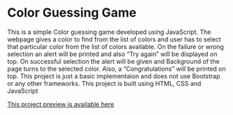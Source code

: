 # Color Guessing Game

This is a simple Color guessing game developed using JavaScript. The webpage gives a color to find from the list of colors and user has to select that particular color from the list of colors available. On the failure or wrong selection an alert will be printed and also “Try again” will be displayed on top.
On successful selection the alert will be given and Background of the page turns to the selected color. Also, a “Congratulations” will be printed on top.
 This project is just a basic implementaion and does not use Bootstrap or any other frameworks.
 This project is built using HTML, CSS and JavaScript
 
[This project preview is available here](https://akashjain04.github.io/ColorGuessingGame/)
